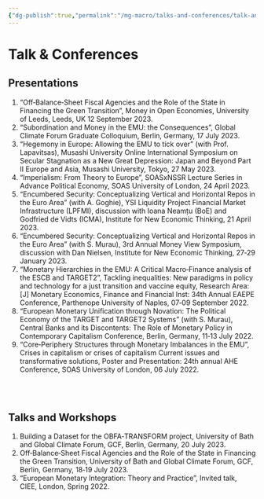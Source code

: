 ```yaml
---
{"dg-publish":true,"permalink":"/mg-macro/talks-and-conferences/talk-and-conferences/","created":"2023-12-11T22:40:02.142+00:00","updated":"2023-12-11T23:13:17.563+00:00"}
---
```


# Talk & Conferences
## Presentations

1. “Off‐Balance‐Sheet Fiscal Agencies and the Role of the State in Financing the Green Transition”, Money in Open Economies, University of Leeds, Leeds, UK 12 September 2023.
2. “Subordination and Money in the EMU: the Consequences”, Global Climate Forum Graduate Colloquium, Berlin, Germany, 17 July 2023.
3. “Hegemony in Europe: Allowing the EMU to tick over” (with Prof. Lapavitsas), Musashi University Online International Symposium on Secular Stagnation as a New Great Depression: Japan and Beyond Part II Europe and Asia, Musashi University, Tokyo, 27 May 2023.
4. “Imperialism: From Theory to Europe”, SOASxNSSR Lecture Series in Advance Political Economy, SOAS University of London, 24 April 2023.
5. “Encumbered Security: Conceptualizing Vertical and Horizontal Repos in the Euro Area” (with A. Goghie), YSI Liquidity Project Financial Market Infrastructure (LPFMI), discussion with Ioana Neamțu (BoE) and Godfried de Vidts (ICMA), Institute for New Economic Thinking, 21 April 2023.
6. “Encumbered Security: Conceptualizing Vertical and Horizontal Repos in the Euro Area” (with S. Murau), 3rd Annual Money View Symposium, discussion with Dan Nielsen, Institute for New Economic Thinking, 27‐29 January 2023.
7. “Monetary Hierarchies in the EMU: A Critical Macro‐Finance analysis of the ESCB and TARGET2”, Tackling inequalities: New paradigms in policy and technology for a just transition and vaccine equity, Research Area: [J] Monetary Economics, Finance and Financial Inst: 34th Annual EAEPE Conference, Parthenope University of Naples, 07‐09 September 2022.
8. “European Monetary Unification through Novation: The Political Economy of the TARGET and TARGET2 Systems” (with S. Murau), Central Banks and its Discontents: The Role of Monetary Policy in Contemporary Capitalism Conference, Berlin, Germany, 11‐13 July 2022.
9. “Core‐Periphery Structures through Monetary Imbalances in the EMU”, Crises in capitalism or crises of capitalism Current issues and transformative solutions, Poster and Presentation: 24th annual AHE Conference, SOAS University of London, 06 July 2022.

<br />
<br />

## Talks and Workshops

1. Building a Dataset for the OBFA‐TRANSFORM project, University of Bath and Global Climate Forum, GCF, Berlin, Germany, 20 July 2023.
2. Off‐Balance‐Sheet Fiscal Agencies and the Role of the State in Financing the Green Transition, University of Bath and Global Climate Forum, GCF, Berlin, Germany, 18‐19 July 2023.
3. “European Monetary Integration: Theory and Practice”, Invited talk, CIEE, London, Spring 2022.